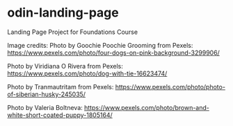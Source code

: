 # odin-landing-page
Landing Page Project for Foundations Course

Image credits:
Photo by Goochie Poochie Grooming from Pexels: https://www.pexels.com/photo/four-dogs-on-pink-background-3299906/

Photo by Viridiana O Rivera from Pexels: https://www.pexels.com/photo/dog-with-tie-16623474/

Photo by Tranmautritam from Pexels: https://www.pexels.com/photo/photo-of-siberian-husky-245035/

Photo by Valeria Boltneva: https://www.pexels.com/photo/brown-and-white-short-coated-puppy-1805164/